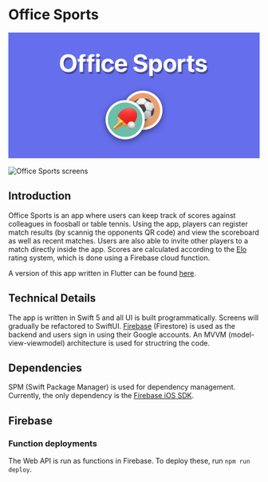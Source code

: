 # Office Sports

![Office Sports banner](https://github.com/oyvinddd/officesports/blob/main/Images/office-sports-banner.png 'Office Sports banner')

![Office Sports screens](https://github.com/oyvinddd/officesports/blob/main/Images/office-sports-screens.png 'Office Sports screens')

## Introduction

Office Sports is an app where users can keep track of scores against colleagues in foosball or table tennis. Using the app, players can register match results (by scannig the opponents QR code) and view the scoreboard as well as recent matches. Users are also able to invite other players to a match directly inside the app. Scores are calculated according to the [Elo](https://en.wikipedia.org/wiki/Elo_rating_system) rating system, which is done using a Firebase cloud function.

A version of this app written in Flutter can be found [here](https://github.com/konstantpapp/office_sports_android).

## Technical Details

The app is written in Swift 5 and all UI is built programmatically. Screens will gradually be refactored to SwiftUI. [Firebase](https://firebase.google.com) (Firestore) is used as the backend and users sign in using their Google accounts. An MVVM (model-view-viewmodel) architecture is used for structring the code.

## Dependencies

SPM (Swift Package Manager) is used for dependency management. Currently, the only dependency is the [Firebase iOS SDK](https://github.com/firebase/firebase-ios-sdk).

## Firebase

### Function deployments

The Web API is run as functions in Firebase. To deploy these, run `npm run deploy`.

